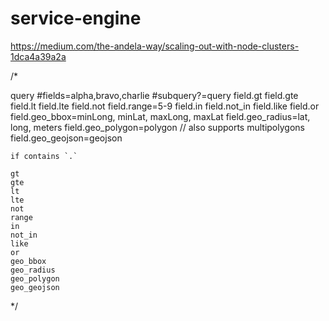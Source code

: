 # service-engine

https://medium.com/the-andela-way/scaling-out-with-node-clusters-1dca4a39a2a


/*




query
    #fields=alpha,bravo,charlie
    #subquery?=query
    field.gt
    field.gte
    field.lt
    field.lte
    field.not
    field.range=5-9
    field.in
    field.not_in
    field.like
    field.or
    field.geo_bbox=minLong, minLat, maxLong, maxLat
    field.geo_radius=lat, long, meters
    field.geo_polygon=polygon // also supports multipolygons
    field.geo_geojson=geojson



    if contains `.`

    gt
    gte
    lt
    lte
    not
    range
    in
    not_in
    like
    or
    geo_bbox
    geo_radius
    geo_polygon
    geo_geojson

*/
